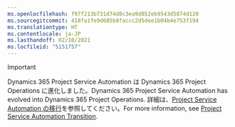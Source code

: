 ```yaml
---
ms.openlocfilehash: f97f213b731d74d8c3ea9d852eb9543d5874d120
ms.sourcegitcommit: 418fa1fe9d605b8faccc2d5dee1b04b4e753f194
ms.translationtype: HT
ms.contentlocale: ja-JP
ms.lasthandoff: 02/10/2021
ms.locfileid: "5151757"
---
```

> [!IMPORTANT]
> <span data-ttu-id="7e031-101">Dynamics 365 Project Service Automation は Dynamics 365 Project Operations に進化しました。</span><span class="sxs-lookup"><span data-stu-id="7e031-101">Dynamics 365 Project Service Automation has evolved into Dynamics 365 Project Operations.</span></span> <span data-ttu-id="7e031-102">詳細は、[Project Service Automation の移行](https://dynamics.microsoft.com/en-us/project-service-automation/overview/)を参照してください。</span><span class="sxs-lookup"><span data-stu-id="7e031-102">For more information, see [Project Service Automation Transition](https://dynamics.microsoft.com/en-us/project-service-automation/overview/).</span></span>
